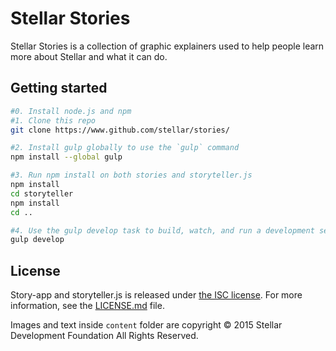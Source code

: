 Stellar Stories
===============
Stellar Stories is a collection of graphic explainers used to help people learn
more about Stellar and what it can do.

## Getting started
```bash
#0. Install node.js and npm
#1. Clone this repo
git clone https://www.github.com/stellar/stories/

#2. Install gulp globally to use the `gulp` command
npm install --global gulp

#3. Run npm install on both stories and storyteller.js
npm install
cd storyteller
npm install
cd ..

#4. Use the gulp develop task to build, watch, and run a development server on [localhost:8000](http://localhost:8000)
gulp develop
```

## License
Story-app and storyteller.js is released under [the ISC license](LICENSE.md). For more information, see the
[LICENSE.md](LICENSE.md) file.

Images and text inside `content` folder are copyright © 2015 Stellar Development Foundation All Rights Reserved.
